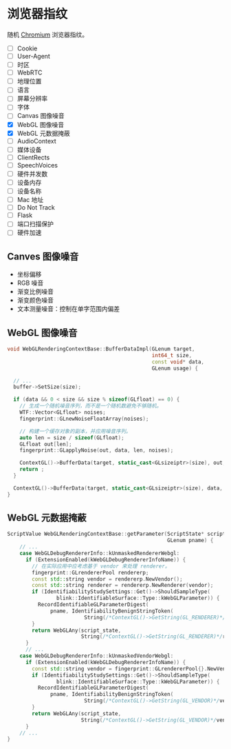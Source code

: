 # 浏览器指纹

随机 [Chromium](https://github.com/yanminhui/chromium) 浏览器指纹。

- [ ] Cookie
- [ ] User-Agent
- [ ] 时区
- [ ] WebRTC
- [ ] 地理位置
- [ ] 语言
- [ ] 屏幕分辨率
- [ ] 字体
- [ ] Canvas 图像噪音
- [x] WebGL 图像噪音
- [x] WebGL 元数据掩蔽 
- [ ] AudioContext
- [ ] 媒体设备
- [ ] ClientRects
- [ ] SpeechVoices
- [ ] 硬件并发数
- [ ] 设备内存
- [ ] 设备名称
- [ ] Mac 地址
- [ ] Do Not Track
- [ ] Flask
- [ ] 端口扫描保护
- [ ] 硬件加速

## Canves 图像噪音

- 坐标偏移
- RGB 噪音
- 渐变比例噪音
- 渐变颜色噪音
- 文本测量噪音：控制在单字范围内偏差

## WebGL 图像噪音

```cpp
void WebGLRenderingContextBase::BufferDataImpl(GLenum target,
                                               int64_t size,
                                               const void* data,
                                               GLenum usage) {

  // ...
  buffer->SetSize(size);

  if (data && 0 < size && size % sizeof(GLfloat) == 0) {
    // 生成一个随机噪音序列，而不是一个随机数避免不够随机。
    WTF::Vector<GLfloat> noises;
    fingerprint::GLnewNoiseFloatArray(noises);

    // 构建一个缓存对象的副本，并应用噪音序列。
    auto len = size / sizeof(GLfloat);
    GLfloat out[len];
    fingerprint::GLapplyNoise(out, data, len, noises);

    ContextGL()->BufferData(target, static_cast<GLsizeiptr>(size), out, usage);
    return ;
  }

  ContextGL()->BufferData(target, static_cast<GLsizeiptr>(size), data, usage);
}
```

## WebGL 元数据掩蔽

```cpp
ScriptValue WebGLRenderingContextBase::getParameter(ScriptState* script_state,
                                                    GLenum pname) {
    // ...
    case WebGLDebugRendererInfo::kUnmaskedRendererWebgl:
      if (ExtensionEnabled(kWebGLDebugRendererInfoName)) {
        // 在实际应用中应考虑基于 vendor 来处理 renderer。
        fingerprint::GLrendererPool rendererp;
        const std::string vendor = rendererp.NewVendor();
        const std::string renderer = rendererp.NewRenderer(vendor);
        if (IdentifiabilityStudySettings::Get()->ShouldSampleType(
                blink::IdentifiableSurface::Type::kWebGLParameter)) {
          RecordIdentifiableGLParameterDigest(
              pname, IdentifiabilityBenignStringToken(
                         String(/*ContextGL()->GetString(GL_RENDERER)*/renderer)));
        }
        return WebGLAny(script_state,
                        String(/*ContextGL()->GetString(GL_RENDERER)*/renderer));
      }
      // ...
    case WebGLDebugRendererInfo::kUnmaskedVendorWebgl:
      if (ExtensionEnabled(kWebGLDebugRendererInfoName)) {
        const std::string vendor = fingerprint::GLrendererPool{}.NewVendor();
        if (IdentifiabilityStudySettings::Get()->ShouldSampleType(
                blink::IdentifiableSurface::Type::kWebGLParameter)) {
          RecordIdentifiableGLParameterDigest(
              pname, IdentifiabilityBenignStringToken(
                         String(/*ContextGL()->GetString(GL_VENDOR)*/vendor)));
        }
        return WebGLAny(script_state,
                        String(/*ContextGL()->GetString(GL_VENDOR)*/vendor));
      }
    // ...
}
```
